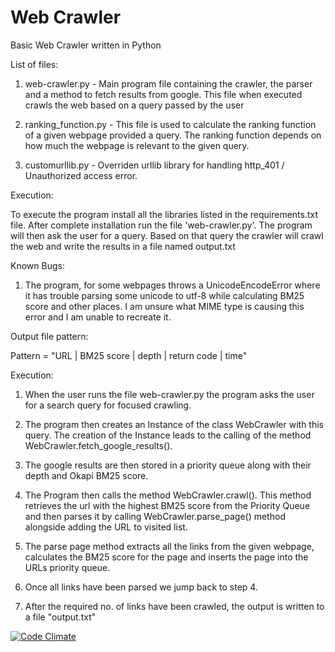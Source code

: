 # Web Crawler
Basic Web Crawler written in Python

List of files:

1. web-crawler.py - Main program file containing the crawler, the parser and a method to fetch results from google. This file when executed crawls the web based on a query passed by the user

2. ranking_function.py - This file is used to calculate the ranking function of a given webpage provided a query. The ranking function depends on how much the webpage is relevant to the given query.

3. customurllib.py - Overriden urllib library for handling http_401 / Unauthorized access error.

Execution:

To execute the program install all the libraries listed in the requirements.txt file. After complete installation run the file 'web-crawler.py'. The program will then ask the user for a query. Based on that query the crawler will crawl the web and write the results in a file named output.txt

Known Bugs:

1. The program, for some webpages throws a UnicodeEncodeError where it has trouble parsing some unicode to utf-8 while calculating BM25 score and other places. I am unsure what MIME type is causing this error and I am unable to recreate it.

Output file pattern:

Pattern = "URL | BM25 score | depth | return code | time"


Execution:

1. When the user runs the file web-crawler.py the program asks the user for a search query for focused crawling.

2. The program then creates an Instance of the class WebCrawler with this query. The creation of the Instance leads to the calling of the method WebCrawler.fetch_google_results().

3. The google results are then stored in a priority queue along with their depth and Okapi BM25 score.

4. The Program then calls the method WebCrawler.crawl(). This method retrieves the url with the highest BM25 score from the Priority Queue and then parses it by calling WebCrawler.parse_page() method alongside adding the URL to visited list.

5. The parse page method extracts all the links from the given webpage, calculates the BM25 score for the page and inserts the page into the URLs priority queue.

6. Once all links have been parsed we jump back to step 4.

7. After the required no. of links have been crawled, the output is written to a file "output.txt"

[![Code Climate](https://codeclimate.com/github/abhi56rai/web-crawler/badges/gpa.svg)](https://codeclimate.com/github/abhi56rai/web-crawler)
